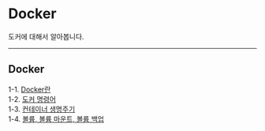 # Docker
도커에 대해서 알아봅니다.

---

## Docker
1-1. [Docker란](https://velog.io/@bami/Docker-%EB%8F%84%EC%BB%A4%EB%9E%80) <br/>
1-2. [도커 명령어](https://velog.io/@bami/Docker-%EB%8F%84%EC%BB%A4-%EB%AA%85%EB%A0%B9%EC%96%B4) <br/>
1-3. [컨테이너 생명주기](https://velog.io/@bami/Docker-%EC%BB%A8%ED%85%8C%EC%9D%B4%EB%84%88-%EC%83%9D%EB%AA%85%EC%A3%BC%EA%B8%B0) <br/>
1-4. [볼륨, 볼륨 마운트, 볼륨 백업](https://velog.io/@bami/Docker-%EB%B3%BC%EB%A5%A8-%EB%A7%88%EC%9A%B4%ED%8A%B8) <br/>